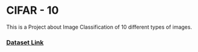 # CIFAR - 10

This is a Project about Image Classification of 10 different types of images.

### [Dataset Link](https://www.kaggle.com/datasets/firuzjuraev/trained-models-for-cifar10-dataset)
